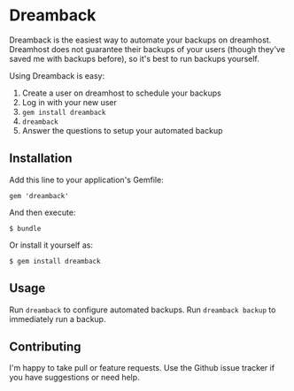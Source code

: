 # Dreamback

Dreamback is the easiest way to automate your backups on dreamhost. Dreamhost does not guarantee their backups of your users (though they've saved me with backups before), so it's best to run backups yourself.

Using Dreamback is easy:

1. Create a user on dreamhost to schedule your backups
2. Log in with your new user
3. `gem install dreamback`
4. `dreamback`
5. Answer the questions to setup your automated backup

## Installation

Add this line to your application's Gemfile:

    gem 'dreamback'

And then execute:

    $ bundle

Or install it yourself as:

    $ gem install dreamback

## Usage

Run `dreamback` to configure automated backups.
Run `dreamback backup` to immediately run a backup.

## Contributing

I'm happy to take pull or feature requests. Use the Github issue tracker if you have suggestions or need help.